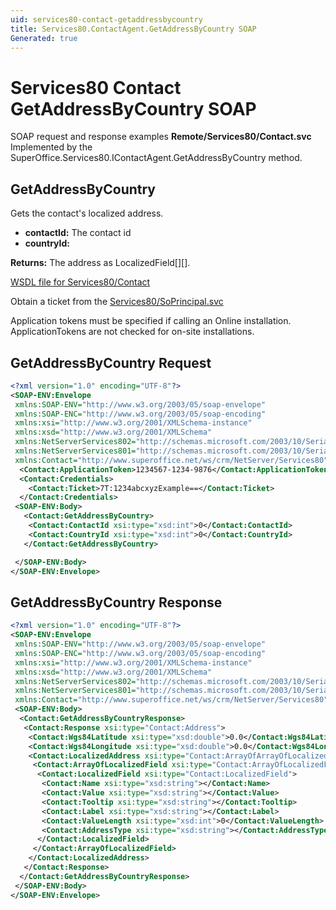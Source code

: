 ```yaml
---
uid: services80-contact-getaddressbycountry
title: Services80.ContactAgent.GetAddressByCountry SOAP
Generated: true
---
```


# Services80 Contact GetAddressByCountry SOAP

SOAP request and response examples **Remote/Services80/Contact.svc**
Implemented by the <see cref="M:SuperOffice.Services80.IContactAgent.GetAddressByCountry">SuperOffice.Services80.IContactAgent.GetAddressByCountry</see> method.

## GetAddressByCountry

Gets the contact's localized address.

* **contactId:** The contact id
* **countryId:** 

**Returns:** The address as LocalizedField[][].


[WSDL file for Services80/Contact](../Services80-Contact.md)

Obtain a ticket from the [Services80/SoPrincipal.svc](../SoPrincipal/SoPrincipal.md)

Application tokens must be specified if calling an Online installation. ApplicationTokens are not checked for on-site installations.

## GetAddressByCountry Request

```xml
<?xml version="1.0" encoding="UTF-8"?>
<SOAP-ENV:Envelope
 xmlns:SOAP-ENV="http://www.w3.org/2003/05/soap-envelope"
 xmlns:SOAP-ENC="http://www.w3.org/2003/05/soap-encoding"
 xmlns:xsi="http://www.w3.org/2001/XMLSchema-instance"
 xmlns:xsd="http://www.w3.org/2001/XMLSchema"
 xmlns:NetServerServices802="http://schemas.microsoft.com/2003/10/Serialization/Arrays"
 xmlns:NetServerServices801="http://schemas.microsoft.com/2003/10/Serialization/"
 xmlns:Contact="http://www.superoffice.net/ws/crm/NetServer/Services80">
  <Contact:ApplicationToken>1234567-1234-9876</Contact:ApplicationToken>
  <Contact:Credentials>
    <Contact:Ticket>7T:1234abcxyzExample==</Contact:Ticket>
  </Contact:Credentials>
 <SOAP-ENV:Body>
   <Contact:GetAddressByCountry>
    <Contact:ContactId xsi:type="xsd:int">0</Contact:ContactId>
    <Contact:CountryId xsi:type="xsd:int">0</Contact:CountryId>
   </Contact:GetAddressByCountry>

 </SOAP-ENV:Body>
</SOAP-ENV:Envelope>

```


## GetAddressByCountry Response

```xml
<?xml version="1.0" encoding="UTF-8"?>
<SOAP-ENV:Envelope
 xmlns:SOAP-ENV="http://www.w3.org/2003/05/soap-envelope"
 xmlns:SOAP-ENC="http://www.w3.org/2003/05/soap-encoding"
 xmlns:xsi="http://www.w3.org/2001/XMLSchema-instance"
 xmlns:xsd="http://www.w3.org/2001/XMLSchema"
 xmlns:NetServerServices802="http://schemas.microsoft.com/2003/10/Serialization/Arrays"
 xmlns:NetServerServices801="http://schemas.microsoft.com/2003/10/Serialization/"
 xmlns:Contact="http://www.superoffice.net/ws/crm/NetServer/Services80">
 <SOAP-ENV:Body>
  <Contact:GetAddressByCountryResponse>
   <Contact:Response xsi:type="Contact:Address">
    <Contact:Wgs84Latitude xsi:type="xsd:double">0.0</Contact:Wgs84Latitude>
    <Contact:Wgs84Longitude xsi:type="xsd:double">0.0</Contact:Wgs84Longitude>
    <Contact:LocalizedAddress xsi:type="Contact:ArrayOfArrayOfLocalizedField">
     <Contact:ArrayOfLocalizedField xsi:type="Contact:ArrayOfLocalizedField">
      <Contact:LocalizedField xsi:type="Contact:LocalizedField">
       <Contact:Name xsi:type="xsd:string"></Contact:Name>
       <Contact:Value xsi:type="xsd:string"></Contact:Value>
       <Contact:Tooltip xsi:type="xsd:string"></Contact:Tooltip>
       <Contact:Label xsi:type="xsd:string"></Contact:Label>
       <Contact:ValueLength xsi:type="xsd:int">0</Contact:ValueLength>
       <Contact:AddressType xsi:type="xsd:string"></Contact:AddressType>
      </Contact:LocalizedField>
     </Contact:ArrayOfLocalizedField>
    </Contact:LocalizedAddress>
   </Contact:Response>
  </Contact:GetAddressByCountryResponse>
 </SOAP-ENV:Body>
</SOAP-ENV:Envelope>

```

